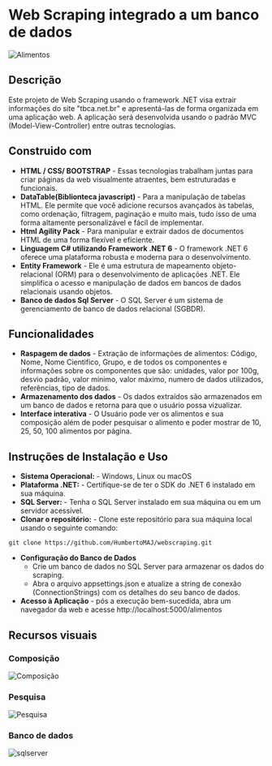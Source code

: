 # Web Scraping integrado a um banco de dados
  ![Alimentos](https://github.com/HumbertoMAJ/webscraping/assets/79175703/887055f4-8471-410e-9d4d-637131b9a4da)

## Descrição
Este projeto de Web Scraping usando o framework .NET visa extrair informações do site "tbca.net.br" e apresentá-las de forma organizada em uma aplicação web. A aplicação será desenvolvida usando o padrão MVC (Model-View-Controller) entre outras tecnologias. 

## Construido com
- **HTML / CSS/ BOOTSTRAP** - Essas tecnologias trabalham juntas para criar páginas da web visualmente atraentes, bem estruturadas e funcionais.
- **DataTable(Biblionteca javascript)** - Para a manipulação de tabelas HTML. Ele permite que você adicione recursos avançados às tabelas, como ordenação, filtragem, paginação e muito mais, tudo isso de uma forma altamente personalizável e fácil de implementar.
- **Html Agility Pack** - Para manipular e extrair dados de documentos HTML de uma forma flexível e eficiente.
- **Linguagem C# utilizando Framework .NET 6** - O framework .NET 6 oferece uma plataforma robusta e moderna para o desenvolvimento.
- **Entity Framework** -  Ele é uma estrutura de mapeamento objeto-relacional (ORM) para o desenvolvimento de aplicações .NET. Ele simplifica o acesso e manipulação de dados em bancos de dados relacionais usando objetos.
- **Banco de dados Sql Server** - O SQL Server é um sistema de gerenciamento de banco de dados relacional (SGBDR).
## Funcionalidades
- **Raspagem de dados** - Extração de informações de alimentos: Código, Nome, Nome Cientifico, Grupo, e de todos os componentes e informações sobre os componentes que são: unidades, valor por 100g, desvio padrão, valor mínimo, valor máximo, numero de dados utilizados, referências, tipo de dados.
- **Armazenamento dos dados** - Os dados extraídos são armazenados em um banco de dados e retorna para que o usuário possa vizualizar.
- **Interface interativa** - O Usuário pode ver os alimentos e sua composição além de poder pesquisar o alimento e poder mostrar de 10, 25, 50, 100 alimentos por página.
## Instruções de Instalação e Uso
- **Sistema Operacional:** - Windows, Linux ou macOS
- **Plataforma .NET:** - Certifique-se de ter o SDK do .NET 6 instalado em sua máquina.
- **SQL Server:** - Tenha o SQL Server instalado em sua máquina ou em um servidor acessível.
- **Clonar o repositório:** - Clone este repositório para sua máquina local usando o seguinte comando:
   
```
git clone https://github.com/HumbertoMAJ/webscraping.git
```
- **Configuração do Banco de Dados** 
  - Crie um banco de dados no SQL Server para armazenar os dados do scraping.
  - Abra o arquivo appsettings.json e atualize a string de conexão (ConnectionStrings) com os detalhes do seu banco de dados.
- **Acesso à Aplicação** - pós a execução bem-sucedida, abra um navegador da web e acesse http://localhost:5000/alimentos

## Recursos visuais
### Composição

  ![Composição](https://github.com/HumbertoMAJ/webscraping/assets/79175703/3225b5ec-744b-4d2c-aa01-d5aefd52c038)
  
### Pesquisa

  ![Pesquisa](https://github.com/HumbertoMAJ/webscraping/assets/79175703/6f6fc5b9-57a9-470d-b3f2-595b6b2b6894)
  
### Banco de dados

  ![sqlserver](https://github.com/HumbertoMAJ/webscraping/assets/79175703/cb0c462d-4926-4ff2-8707-bac0e883482b)


